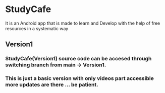 # StudyCafe
It is an Android app that is made to learn and Develop with the help of free resources in a systematic way 

## Version1 
### StudyCafe(Version1) source code can be accesed through switching branch from main -> Version1.
### This is just a basic version with only videos part accessible more updates are there ... be patient. 
